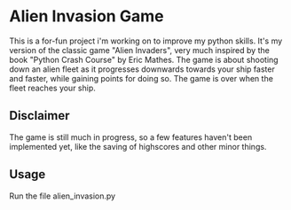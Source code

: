 # Alien Invasion Game

This is a for-fun project i'm working on to improve my python skills. It's my version of the classic game "Alien Invaders", very much inspired by the book "Python Crash Course" by Eric Mathes.  The game is about shooting down an alien fleet as it progresses downwards towards your ship faster and faster, while gaining points for doing so. The game is over when the fleet reaches your ship. 

## Disclaimer

The game is still much in progress, so a few features haven't been implemented yet, like the saving of highscores and other minor things.

## Usage

Run the file alien_invasion.py